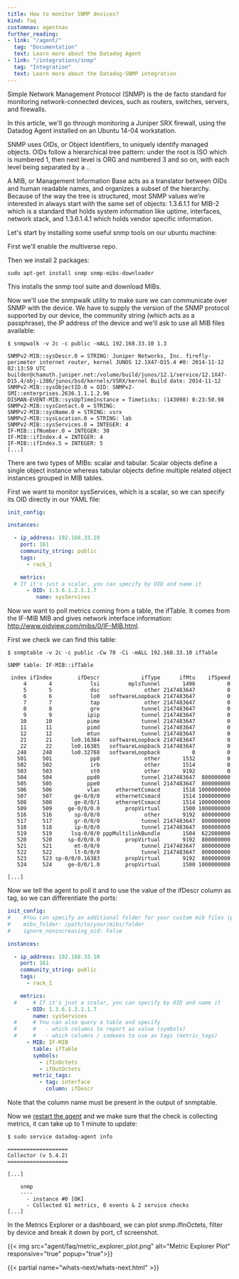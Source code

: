 ```yaml
---
title: How to monitor SNMP devices?
kind: faq
customnav: agentnav
further_reading:
- link: "/agent/"
  tag: "Documentation"
  text: Learn more about the Datadog Agent
- link: "/integrations/snmp"
  tag: "Integration"
  text: Learn more about the Datadog-SNMP integration
---
```


Simple Network Management Protocol (SNMP) is the de facto standard for monitoring network-connected devices, such as routers, switches, servers, and firewalls.

In this article, we'll go through monitoring a Juniper SRX firewall, using the Datadog Agent installed on an Ubuntu 14-04 workstation.

SNMP uses OIDs, or Object Identifiers, to uniquely identify managed objects. OIDs follow a hierarchical tree pattern: under the root is ISO which is numbered 1, then next level is ORG and numbered 3 and so on, with each level being separated by a ..

A MIB, or Management Information Base acts as a translator between OIDs and human readable names, and organizes a subset of the hierarchy. Because of the way the tree is structured, most SNMP values we’re interested in always start with the same set of objects: 1.3.6.1.1 for MIB-2 which is a standard that holds system information like uptime, interfaces, network stack, and 1.3.6.1.4.1 which holds vendor specific information.

Let's start by installing some useful snmp tools on our ubuntu machine:

First we'll enable the multiverse repo.

Then we install 2 packages:

```
sudo apt-get install snmp snmp-mibs-downloader
```

This installs the snmp tool suite and download MIBs.

Now we'll use the snmpwalk utility to make sure we can communicate over SNMP with the device. We have to supply the version of the SNMP protocol supported by our device, the community string (which acts as a passphrase), the IP address of the device and we'll ask to use all MIB files available:

```
$ snmpwalk -v 2c -c public -mALL 192.168.33.10 1.3

SNMPv2-MIB::sysDescr.0 = STRING: Juniper Networks, Inc. firefly-perimeter internet router, kernel JUNOS 12.1X47-D15.4 #0: 2014-11-12 02:13:59 UTC     builder@chamuth.juniper.net:/volume/build/junos/12.1/service/12.1X47-D15.4/obj-i386/junos/bsd/kernels/VSRX/kernel Build date: 2014-11-12
SNMPv2-MIB::sysObjectID.0 = OID: SNMPv2-SMI::enterprises.2636.1.1.1.2.96
DISMAN-EVENT-MIB::sysUpTimeInstance = Timeticks: (143098) 0:23:50.98
SNMPv2-MIB::sysContact.0 = STRING:
SNMPv2-MIB::sysName.0 = STRING: vsrx
SNMPv2-MIB::sysLocation.0 = STRING: lab
SNMPv2-MIB::sysServices.0 = INTEGER: 4
IF-MIB::ifNumber.0 = INTEGER: 30
IF-MIB::ifIndex.4 = INTEGER: 4
IF-MIB::ifIndex.5 = INTEGER: 5
[...]
```

There are two types of MIBs: scalar and tabular. Scalar objects define a single object instance whereas tabular objects define multiple related object instances grouped in MIB tables.

First we want to monitor sysServices, which is a scalar, so we can specify its OID directly in our YAML file:

```yaml
init_config:

instances:

  - ip_address: 192.168.33.10
    port: 161
    community_string: public
    tags:
      - rack_1

    metrics:
  # If it's just a scalar, you can specify by OID and name it
      - OID: 1.3.6.1.2.1.1.7
         name: sysServices
```

Now we want to poll metrics coming from a table, the ifTable. It comes from the IF-MIB MIB and gives network interface information: http://www.oidview.com/mibs/0/IF-MIB.html.

First we check we can find this table:

```
$ snmptable -v 2c -c public -Cw 70 -Ci -mALL 192.168.33.10 ifTable

SNMP table: IF-MIB::ifTable

 index ifIndex        ifDescr             ifType      ifMtu    ifSpeed
     4       4            lsi         mplsTunnel       1496          0
     5       5            dsc              other 2147483647          0
     6       6            lo0   softwareLoopback 2147483647          0
     7       7            tap              other 2147483647          0
     8       8            gre             tunnel 2147483647          0
     9       9           ipip             tunnel 2147483647          0
    10      10           pime             tunnel 2147483647          0
    11      11           pimd             tunnel 2147483647          0
    12      12           mtun             tunnel 2147483647          0
    21      21      lo0.16384   softwareLoopback 2147483647          0
    22      22      lo0.16385   softwareLoopback 2147483647          0
   248     248      lo0.32768   softwareLoopback          0          0
   501     501            pp0              other       1532          0
   502     502            irb              other       1514          0
   503     503            st0              other       9192          0
   504     504           ppd0             tunnel 2147483647  800000000
   505     505           ppe0             tunnel 2147483647  800000000
   506     506           vlan     ethernetCsmacd       1518 1000000000
   507     507       ge-0/0/0     ethernetCsmacd       1514 1000000000
   508     508       ge-0/0/1     ethernetCsmacd       1514 1000000000
   509     509     ge-0/0/0.0        propVirtual       1500 1000000000
   516     516       sp-0/0/0              other       9192  800000000
   517     517       gr-0/0/0             tunnel 2147483647  800000000
   518     518       ip-0/0/0             tunnel 2147483647  800000000
   519     519      lsq-0/0/0 pppMultilinkBundle       1504  622080000
   520     520     sp-0/0/0.0        propVirtual       9192  800000000
   521     521       mt-0/0/0             tunnel 2147483647  800000000
   522     522       lt-0/0/0             tunnel 2147483647  800000000
   523     523 sp-0/0/0.16383        propVirtual       9192  800000000
   524     524     ge-0/0/1.0        propVirtual       1500 1000000000

[...]
```

Now we tell the agent to poll it and to use the value of the ifDescr column as tag, so we can differentiate the ports:

```yaml
init_config:
#    #You can specify an additional folder for your custom mib files (python format)
#    mibs_folder: /path/to/your/mibs/folder
#    ignore_nonincreasing_oid: False

instances:

  - ip_address: 192.168.33.10
    port: 161
    community_string: public
    tags:
      - rack_1

    metrics:
  #     # If it's just a scalar, you can specify by OID and name it
      - OID: 1.3.6.1.2.1.1.7
        name: sysServices
  #     # You can also query a table and specify
  #     #   - which columns to report as value (symbols)
  #     #   - which columns / indexes to use as tags (metric_tags)
      - MIB: IF-MIB
        table: ifTable
        symbols:
          - ifInOctets
          - ifOutOctets
        metric_tags:
          - tag: interface
            column: ifDescr
```

Note that the column name must be present in the output of snmptable.

Now we [restart the agent](/agent/faq/start-stop-restart-the-datadog-agent) and we make sure that the check is collecting metrics, it can take up to 1 minute to update:

```
$ sudo service datadog-agent info

===================
Collector (v 5.4.2)
===================

[...]

    snmp
    ----
      - instance #0 [OK]
      - Collected 61 metrics, 0 events & 2 service checks
[...]
```

In the Metrics Explorer or a dashboard, we can plot snmp.ifInOctets, filter by device and break it down by port, cf screenshot.

{{< img src="agent/faq/metric_explorer_plot.png" alt="Metric Explorer Plot" responsive="true" popup="true">}}

{{< partial name="whats-next/whats-next.html" >}}